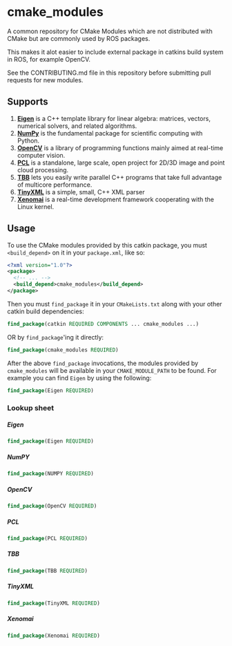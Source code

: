 cmake_modules
=============

A common repository for CMake Modules which are not distributed with CMake but are commonly used by ROS packages.

This makes it alot easier to include external package in catkins build system in ROS, for example OpenCV.


See the CONTRIBUTING.md file in this repository before submitting pull requests for new modules.



Supports
-----
1. [**Eigen**](http://eigen.tuxfamily.org/index.php?title=Main_Page) is a C++ template library for linear algebra: matrices, vectors, numerical solvers, and related algorithms.
2. [**NumPy**](http://www.numpy.org/) is the fundamental package for scientific computing with Python.
3. [**OpenCV**](http://opencv.org/) is a library of programming functions mainly aimed at real-time computer vision.
4. [**PCL**](http://pointclouds.org/) is a standalone, large scale, open project for 2D/3D image and point cloud processing.
5. [**TBB**](https://www.threadingbuildingblocks.org/) lets you easily write parallel C++ programs that take full advantage of multicore performance.
6. [**TinyXML**](http://www.grinninglizard.com/tinyxml/) is a simple, small, C++ XML parser
7. [**Xenomai**](http://www.xenomai.org/) is a real-time development framework cooperating with the Linux kernel.



Usage
-----

To use the CMake modules provided by this catkin package, you must `<build_depend>` on it in your `package.xml`, like so:

```xml
<?xml version="1.0"?>
<package>
  <!-- ... -->
  <build_depend>cmake_modules</build_depend>
</package>
```

Then you must `find_package` it in your `CMakeLists.txt` along with your other catkin build dependencies:

```cmake
find_package(catkin REQUIRED COMPONENTS ... cmake_modules ...)
```

OR by `find_package`'ing it directly:

```cmake
find_package(cmake_modules REQUIRED)
```

After the above `find_package` invocations, the modules provided by `cmake_modules` will be available in your `CMAKE_MODULE_PATH` to be found. For example you can find `Eigen` by using the following:

```cmake
find_package(Eigen REQUIRED)
```

### Lookup sheet
##### Eigen
```cmake
find_package(Eigen REQUIRED)
```
##### NumPY
```cmake
find_package(NUMPY REQUIRED)
```
##### OpenCV
```cmake
find_package(OpenCV REQUIRED)
```
##### PCL
```cmake
find_package(PCL REQUIRED)
```
##### TBB
```cmake
find_package(TBB REQUIRED)
```
##### TinyXML
```cmake
find_package(TinyXML REQUIRED)
```
##### Xenomai
```cmake
find_package(Xenomai REQUIRED)
```



